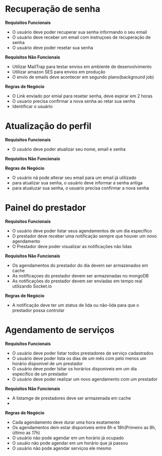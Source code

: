 # Recuperação de senha

**Requisitos Funcionais**

- O usuário deve poder recuperar sua senha informando o seu email
- O usuário deve receber um email com instruçoes de recuperação de senha
- O usuário deve poder resetar sua senha

**Requisitos Não Funcionais**

- Utilizar MailTrap para testar envios em ambiente de desenvolvimento
- Utilizar amazon SES para envios em produção
- O envio de emails deve acontecer em segundo plano(background job)

**Regras de Negócio**

- O Link enviado por emial para resetar senha, deve expirar em 2 horas
- O usuario precisa confirmar a nova senha ao retar sua senha
- Identificar o usuário

# Atualização do perfil

**Requisitos Funcionais**

- O usuário deve poder atualizar seu nome, email e senha

**Requisitos Não Funcionais**

**Regras de Negócio**

- O usuário nã pode alterar seu email para um email já utilizado
- para atualizar sua senha, o usuário deve informar a senha antiga
- para atualuzar sua senha, o usuario precisa confirmar a nova senha

# Painel do prestador
**Requisitos Funcionais**

- O usuário deve poder listar seus agendamentos de um dia específico
- O prestador deve receber uma notificação sempre que houver um novo agendamento
- O Prestador deve poder visualizar as notificações não lidas


**Requisitos Não Funcionais**

- Os agendamentos do prestador do dia devem ser armazenados em cache
- As notificaçoes do prestador devem ser armazenadas no mongoDB
- As notificações do prestador devem ser enviadas em tempo real utilizando Socket.io

**Regras de Negócio**

- A notificação deve ter um status de lida ou não-lida para que o prestador possa controlar

# Agendamento de serviços

**Requisitos Funcionais**

- O usuário deve poder listar todos prestadores de serviço cadastrados
- O usuário deve poder lista os dias de um mês com pelo menos um horário disponível de um prestador
- O usuário deve poder lsitar os horários disponiveis em um dia especifíco de um prestador
- O usuário deve poder realizar um novo agendamento com um prestador

**Requisitos Não Funcionais**

- A listamge de prestadores deve ser armazenada em cache
-

**Regras de Negócio**

- Cada agendamento deve durar uma hora exatamente
- Os agendamentos dem estar disponiveis entre 8h e 18h(Primeiro as 8h, último as 17h)
- O usuário não pode agendar em um horário já ocupado
- O usuáio não pode agendar em um horário que já passou
- O usuário não pode agendar serviços ele mesmo

